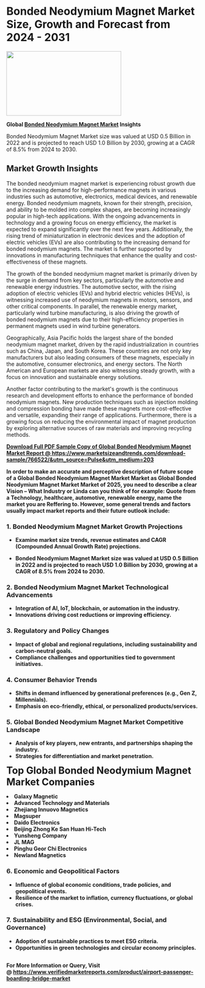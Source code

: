 <H1>Bonded Neodymium Magnet Market Size, Growth and Forecast from 2024 - 2031</H1><img class="aligncenter size-medium wp-image-584254" src="https://thirdeyenews.in/wp-content/uploads/2024/09/Global-Market-Research-300x168.jpeg" alt="" width="300" height="168" /><p><strong>Global&nbsp;<a href="https://www.marketsizeandtrends.com/download-sample/766522/&amp;utm_source=Pulse&amp;utm_medium=203">Bonded Neodymium Magnet Market</a> Insights</strong></p><p>Bonded Neodymium Magnet Market size was valued at USD 0.5 Billion in 2022 and is projected to reach USD 1.0 Billion by 2030, growing at a CAGR of 8.5% from 2024 to 2030.</p><p><h2>Market Growth Insights</h2> <p>The bonded neodymium magnet market is experiencing robust growth due to the increasing demand for high-performance magnets in various industries such as automotive, electronics, medical devices, and renewable energy. Bonded neodymium magnets, known for their strength, precision, and ability to be molded into complex shapes, are becoming increasingly popular in high-tech applications. With the ongoing advancements in technology and a growing focus on energy efficiency, the market is expected to expand significantly over the next few years. Additionally, the rising trend of miniaturization in electronic devices and the adoption of electric vehicles (EVs) are also contributing to the increasing demand for bonded neodymium magnets. The market is further supported by innovations in manufacturing techniques that enhance the quality and cost-effectiveness of these magnets.</p> <p><strong><a href="#"></a></strong></p> <p>The growth of the bonded neodymium magnet market is primarily driven by the surge in demand from key sectors, particularly the automotive and renewable energy industries. The automotive sector, with the rising adoption of electric vehicles (EVs) and hybrid electric vehicles (HEVs), is witnessing increased use of neodymium magnets in motors, sensors, and other critical components. In parallel, the renewable energy market, particularly wind turbine manufacturing, is also driving the growth of bonded neodymium magnets due to their high-efficiency properties in permanent magnets used in wind turbine generators.</p> <p>Geographically, Asia Pacific holds the largest share of the bonded neodymium magnet market, driven by the rapid industrialization in countries such as China, Japan, and South Korea. These countries are not only key manufacturers but also leading consumers of these magnets, especially in the automotive, consumer electronics, and energy sectors. The North American and European markets are also witnessing steady growth, with a focus on innovation and sustainable energy solutions.</p> <p>Another factor contributing to the market's growth is the continuous research and development efforts to enhance the performance of bonded neodymium magnets. New production techniques such as injection molding and compression bonding have made these magnets more cost-effective and versatile, expanding their range of applications. Furthermore, there is a growing focus on reducing the environmental impact of magnet production by exploring alternative sources of raw materials and improving recycling methods.</p> <p><strong><a href="#"></p><p><span class=""><strong>Download Full PDF Sample Copy of Global Bonded Neodymium Magnet Market Report</strong> @ <a href="https://www.marketsizeandtrends.com/download-sample/766522/&amp;utm_source=Pulse&amp;utm_medium=203" target="_blank">https://www.marketsizeandtrends.com/download-sample/766522/&amp;utm_source=Pulse&amp;utm_medium=203</a></span></p><p>In order to make an accurate and perceptive description of future scope of a Global&nbsp;Bonded Neodymium Magnet Market Market as Global&nbsp;Bonded Neodymium Magnet Market Market of 2025, you need to describe a clear Vision &ndash; What Industry or Linda can you think of for example: Quote from a Technology, healthcare, automotive, renewable energy, name the market you are Reffering to. However, some general trends and factors usually impact market reports and their future outlook include:</p><h3>1.&nbsp;<strong>Bonded Neodymium Magnet Market Growth Projections</strong></h3><ul><li>Examine market size trends, revenue estimates and CAGR (Compounded Annual Growth Rate) projections.</li><li><p>Bonded Neodymium Magnet Market size was valued at USD 0.5 Billion in 2022 and is projected to reach USD 1.0 Billion by 2030, growing at a CAGR of 8.5% from 2024 to 2030.</p></li></ul><h3>2.&nbsp;<strong>Bonded Neodymium Magnet Market Technological Advancements</strong></h3><ul><li>Integration of AI, IoT, blockchain, or automation in the industry.</li><li>Innovations driving cost reductions or improving efficiency.</li></ul><h3>3.&nbsp;<strong>Regulatory and Policy Changes</strong></h3><ul><li>Impact of global and regional regulations, including sustainability and carbon-neutral goals.</li><li>Compliance challenges and opportunities tied to government initiatives.</li></ul><h3>4.&nbsp;<strong>Consumer Behavior Trends</strong></h3><ul><li>Shifts in demand influenced by generational preferences (e.g., Gen Z, Millennials).</li><li>Emphasis on eco-friendly, ethical, or personalized products/services.</li></ul><h3>5.&nbsp;<strong>Global Bonded Neodymium Magnet Market Competitive Landscape</strong></h3><ul><li>Analysis of key players, new entrants, and partnerships shaping the industry.</li><li>Strategies for differentiation and market penetration.</li></ul><p data-pm-slice="1 1 []"><span style="color: inherit; font-family: inherit; font-size: 25px;">Top Global Bonded Neodymium Magnet Market Companies</span></p><div class="" data-test-id=""><p><li>Galaxy Magnetic</li><li> Advanced Technology and Materials</li><li> Zhejiang Innuovo Magnetics</li><li> Magsuper</li><li> Daido Electronics</li><li> Beijing Zhong Ke San Huan Hi-Tech</li><li> Yunsheng Company</li><li> JL MAG</li><li> Pinghu Geor Chi Electronics</li><li> Newland Magnetics</li></p></div><h3>6.&nbsp;<strong>Economic and Geopolitical Factors</strong></h3><ul><li>Influence of global economic conditions, trade policies, and geopolitical events.</li><li>Resilience of the market to inflation, currency fluctuations, or global crises.</li></ul><h3>7.&nbsp;<strong>Sustainability and ESG (Environmental, Social, and Governance)</strong></h3><ul><li>Adoption of sustainable practices to meet ESG criteria.</li><li>Opportunities in green technologies and circular economy principles.</li></ul><h2><strong style="font-size: 14px;">For More Information or Query, Visit @&nbsp;</strong><a style="background-color: #ffffff; font-size: 14px;" href="https://www.marketsizeandtrends.com/report/bonded-neodymium-magnet-market/" target="_blank">https://www.verifiedmarketreports.com/product/airport-passenger-boarding-bridge-market</a></h2>
